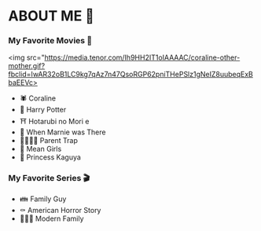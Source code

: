 # ABOUT ME 💬
### My Favorite Movies 🎥 

<img src="https://media.tenor.com/Ih9HH2IT1oIAAAAC/coraline-other-mother.gif?fbclid=IwAR32oB1LC9kg7qAz7n47QsoRGP62pniTHePSlz1gNeIZ8uubeqExBbaEEVc>
- 🕷️ Coraline
- 🦉 Harry Potter
- ⛩️ Hotarubi no Mori e
- 🗼 When Marnie was There
- 👨‍👩‍👧‍👧 Parent Trap
- 💃 Mean Girls
- 🏯 Princess Kaguya

### My Favorite Series 🎬
- 👪 Family Guy
- ⚰️ American Horror Story
- 👨‍👨‍👧 Modern Family
